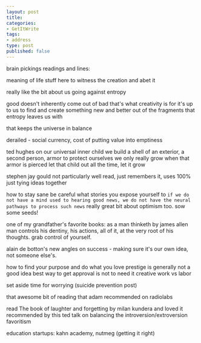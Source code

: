 ```yaml
---
layout: post
title: 
categories:
- GetItWrite
tags:
- address
type: post
published: false
---
```

brain pickings readings and lines:

meaning of life stuff
here to witness the creation and abet it

really like the bit about us going against entropy

good doesn't inherently come out of bad 
that's what creativity is for
it's up to us to find and create something new and better
out of the fragments that entropy leaves us with 

that keeps the universe in balance

derailed - social currency, cost of putting value into emptiness

ted hughes on our universal inner child
we build a shell of an exterior, a second person, armor to protect ourselves
we only really grow when that armor is pierced
let that child out all the time, let it grow

stephen jay gould
not particularly well read, just remembers it, uses 100%
just tying ideas together

how to stay sane
be careful what stories you expose yourself to
`if we do not have a mind used to hearing good news,
we do not have the neural pathways to process such news`
really great bit about optimism too. sow some seeds!

one of my grandfather's favorite books: as a man thinketh by james allen
man controls his dentiny, his actions, all of it, at the very root of his thoughts. grab control of yourself.

alain de botton's new angles on success - making sure it's our own idea, not someone else's.

how to find your purpose and do what you love
prestige is generally not a good idea
best way to get approval is not to need it
creative work vs labor


set aside time for worrying (suicide prevention post)


that awesome bit of reading that adam recommended on radiolabs


read The book of laughter and forgetting by milan kundera and loved it
recommended by this ted talk on balancing the introversion/extroversion favoritism

education startups: kahn academy, nutmeg (getting it right)

